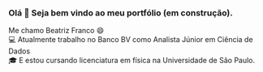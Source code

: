 ### Olá 👋 Seja bem vindo ao meu portfólio (em construção). 
Me chamo Beatriz Franco 😄 <br /> 
:computer: Atualmente trabalho no Banco BV como Analista Júnior em Ciência de Dados <br /> 
:mortar_board: E estou cursando licenciatura em física na Universidade de São Paulo. 

<!--
**beatrizmfranco/beatrizmfranco** is a ✨ _special_ ✨ repository because its `README.md` (this file) appears on your GitHub profile.

Here are some ideas to get you started:

- 🔭 I’m currently working on ...
- 🌱 I’m currently learning ...
- 👯 I’m looking to collaborate on ...
- 🤔 I’m looking for help with ...
- 💬 Ask me about ...
- 📫 How to reach me: ...
- 😄 Pronouns: ...
- ⚡ Fun fact: ...
-->
